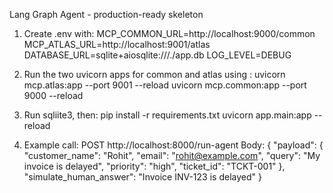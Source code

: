 Lang Graph Agent - production-ready skeleton

1. Create .env with:
MCP_COMMON_URL=http://localhost:9000/common
MCP_ATLAS_URL=http://localhost:9001/atlas
DATABASE_URL=sqlite+aiosqlite:///./app.db
LOG_LEVEL=DEBUG
2. Run the two uvicorn apps for common and atlas using :
    uvicorn mcp.atlas:app --port 9001 --reload
    uvicorn mcp.common:app --port 9000 --reload
4. Run sqliite3, then:
    pip install -r requirements.txt
    uvicorn app.main:app --reload

5. Example call:
POST http://localhost:8000/run-agent
Body:
{
  "payload": {
    "customer_name": "Rohit",
    "email": "rohit@example.com",
    "query": "My invoice is delayed",
    "priority": "high",
    "ticket_id": "TCKT-001"
  },
  "simulate_human_answer": "Invoice INV-123 is delayed"
}
